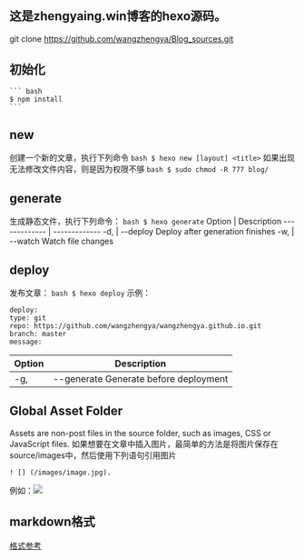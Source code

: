 ## 这是zhengyaing.win博客的hexo源码。

git clone https://github.com/wangzhengya/Blog_sources.git

## 初始化
    ``` bash
    $ npm install
    ```
    
## new
创建一个新的文章，执行下列命令
    ``` bash
    $ hexo new [layout] <title>
    ```
如果出现无法修改文件内容，则是因为权限不够
    ``` bash
    $ sudo chmod -R 777 blog/
    ```

## generate
生成静态文件，执行下列命令：
    ``` bash
    $ hexo generate
    ```
Option  | Description
------------- | -------------
-d,  | --deploy	Deploy after generation finishes
-w,  | --watch	Watch file changes
## deploy
发布文章：
    ``` bash
    $ hexo deploy
    ```
示例：

    deploy:
    type: git
    repo: https://github.com/wangzhengya/wangzhengya.github.io.git
    branch: master
    message:

Option |	Description
------------- | -------------
-g, |--generate	Generate before deployment

## Global Asset Folder
Assets are non-post files in the source folder, such as images, CSS or JavaScript files. 如果想要在文章中插入图片，最简单的方法是将图片保存在source/images中，然后使用下列语句引用图片

    ! [] (/images/image.jpg).
例如：![](/images/logo300-300.png)

## markdown格式
[格式参考](http://www.jianshu.com/p/f3fd881548ad)



